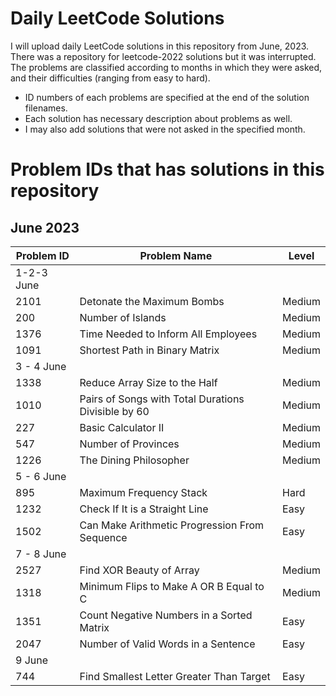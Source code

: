 # Daily LeetCode Solutions
I will upload daily LeetCode solutions in this repository from June, 2023. There was a repository for leetcode-2022 solutions but it was interrupted.
The problems are classified according to months in which they were asked, and their difficulties (ranging from easy to hard).
- ID numbers of each problems are specified at the end of the solution filenames.
- Each solution has necessary description about problems as well.
- I may also add solutions that were not asked in the specified month.  

# Problem IDs that has solutions in this repository
## June 2023

| Problem ID    | Problem Name | Level | 
| ------------- | ------------- | --------- |
| 1-2-3 June |
| 2101 | Detonate the Maximum Bombs  | Medium |
| 200  | Number of Islands  | Medium |
| 1376 | Time Needed to Inform All Employees  | Medium
| 1091 | Shortest Path in Binary Matrix  | Medium |
| 3 - 4 June |
| 1338 | Reduce Array Size to the Half  | Medium |
| 1010 | Pairs of Songs with Total Durations Divisible by 60  | Medium |
| 227 | Basic Calculator II  | Medium |
| 547 | Number of Provinces  | Medium |
| 1226 | The Dining Philosopher  | Medium |
| 5 - 6 June |
| 895 | Maximum Frequency Stack | Hard |
| 1232 | Check If It is a Straight Line  | Easy |
| 1502 | Can Make Arithmetic Progression From Sequence  | Easy |
| 7 - 8 June |
| 2527 | Find XOR Beauty of Array | Medium |
| 1318 | Minimum Flips to Make A OR B Equal to C  | Medium |
| 1351 | Count Negative Numbers in a Sorted Matrix  | Easy |
| 2047 | Number of Valid Words in a Sentence | Easy |
| 9 June |
| 744 | Find Smallest Letter Greater Than Target | Easy |
